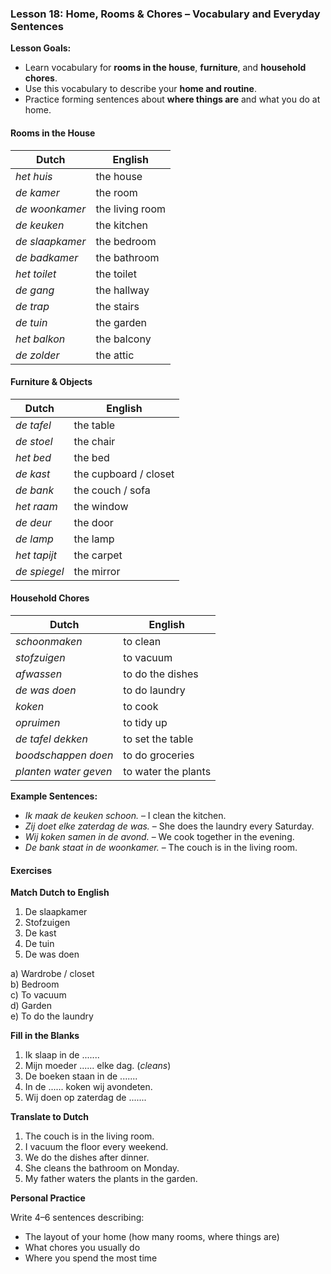 ### Lesson 18: Home, Rooms & Chores – Vocabulary and Everyday Sentences
**Lesson Goals:**
- Learn vocabulary for **rooms in the house**, **furniture**, and **household chores**.  
- Use this vocabulary to describe your **home and routine**.  
- Practice forming sentences about **where things are** and what you do at home.  

#### Rooms in the House

| Dutch         | English           |
|-------------------|-----------------------|
| _het huis_          | the house             |
| _de kamer_          | the room              |
| _de woonkamer_      | the living room       |
| _de keuken_         | the kitchen           |
| _de slaapkamer_     | the bedroom           |
| _de badkamer_       | the bathroom          |
| _het toilet_        | the toilet            |
| _de gang_           | the hallway           |
| _de trap_           | the stairs            |
| _de tuin_           | the garden            |
| _het balkon_        | the balcony           |
| _de zolder_         | the attic             |

#### Furniture & Objects

| Dutch        | English        |
|------------------|--------------------|
| _de tafel_         | the table          |
| _de stoel_         | the chair          |
| _het bed_          | the bed            |
| _de kast_          | the cupboard / closet |
| _de bank_          | the couch / sofa   |
| _het raam_         | the window         |
| _de deur_          | the door           |
| _de lamp_          | the lamp           |
| _het tapijt_       | the carpet         |
| _de spiegel_       | the mirror         |

#### Household Chores

| Dutch                 | English              |
|---------------------------|--------------------------|
| _schoonmaken_               | to clean                 |
| _stofzuigen_                | to vacuum                |
| _afwassen_                  | to do the dishes         |
| _de was doen_               | to do laundry            |
| _koken_                     | to cook                  |
| _opruimen_                  | to tidy up               |
| _de tafel dekken_           | to set the table         |
| _boodschappen doen_         | to do groceries          |
| _planten water geven_       | to water the plants      |

**Example Sentences:**
- *Ik maak de keuken schoon.* – I clean the kitchen.  
- *Zij doet elke zaterdag de was.* – She does the laundry every Saturday.  
- *Wij koken samen in de avond.* – We cook together in the evening.  
- *De bank staat in de woonkamer.* – The couch is in the living room.

#### Exercises

**Match Dutch to English**

1. De slaapkamer  
2. Stofzuigen  
3. De kast  
4. De tuin  
5. De was doen  

a) Wardrobe / closet  
b) Bedroom  
c) To vacuum  
d) Garden  
e) To do the laundry  

**Fill in the Blanks**

1. Ik slaap in de .......  
2. Mijn moeder ...... elke dag. (*cleans*)  
3. De boeken staan in de .......  
4. In de ...... koken wij avondeten.  
5. Wij doen op zaterdag de .......

**Translate to Dutch**

1. The couch is in the living room.  
2. I vacuum the floor every weekend.  
3. We do the dishes after dinner.  
4. She cleans the bathroom on Monday.  
5. My father waters the plants in the garden.

**Personal Practice**

Write 4–6 sentences describing:
- The layout of your home (how many rooms, where things are)
- What chores you usually do
- Where you spend the most time
